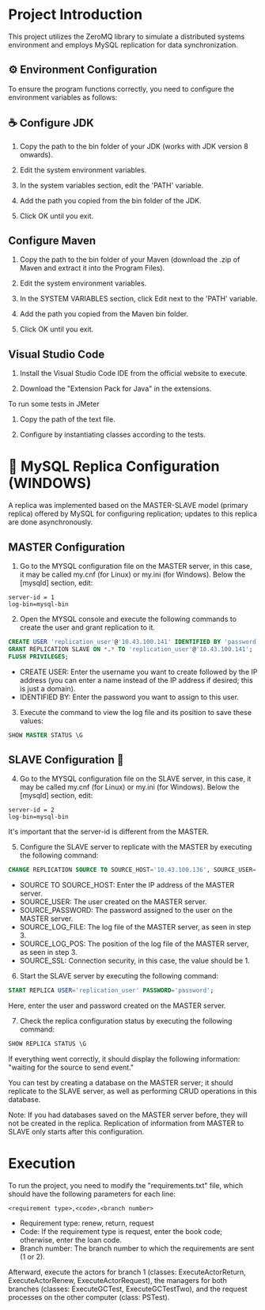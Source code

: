 # Project Introduction

This project utilizes the ZeroMQ library to simulate a distributed systems environment and employs MySQL replication for data synchronization.

## ⚙️ Environment Configuration

To ensure the program functions correctly, you need to configure the environment variables as follows:

## ☕ Configure JDK

1. Copy the path to the bin folder of your JDK (works with JDK version 8 onwards).

2. Edit the system environment variables.

3. In the system variables section, edit the 'PATH' variable.

4. Add the path you copied from the bin folder of the JDK.

5. Click OK until you exit.

## Configure Maven

1. Copy the path to the bin folder of your Maven (download the .zip of Maven and extract it into the Program Files).

2. Edit the system environment variables.

3. In the SYSTEM VARIABLES section, click Edit next to the 'PATH' variable.

4. Add the path you copied from the Maven bin folder.

5. Click OK until you exit.

## Visual Studio Code

1. Install the Visual Studio Code IDE from the official website to execute.

2. Download the "Extension Pack for Java" in the extensions.

To run some tests in JMeter

1. Copy the path of the text file.

2. Configure by instantiating classes according to the tests.

# 🔄 MySQL Replica Configuration (WINDOWS)

A replica was implemented based on the MASTER-SLAVE model (primary replica) offered by MySQL for configuring replication; updates to this replica are done asynchronously.

## MASTER Configuration 

1. Go to the MYSQL configuration file on the MASTER server, in this case, it may be called my.cnf (for Linux) or my.ini (for Windows). Below the [mysqld] section, edit:

```
server-id = 1
log-bin=mysql-bin
```

2. Open the MYSQL console and execute the following commands to create the user and grant replication to it.

```sql
CREATE USER 'replication_user'@'10.43.100.141' IDENTIFIED BY 'password';
GRANT REPLICATION SLAVE ON *.* TO 'replication_user'@'10.43.100.141';
FLUSH PRIVILEGES;
```

- CREATE USER: Enter the username you want to create followed by the IP address (you can enter a name instead of the IP address if desired; this is just a domain).
- IDENTIFIED BY: Enter the password you want to assign to this user.

3. Execute the command to view the log file and its position to save these values:

```sql
SHOW MASTER STATUS \G
```

## SLAVE Configuration 🤖

4. Go to the MYSQL configuration file on the SLAVE server, in this case, it may be called my.cnf (for Linux) or my.ini (for Windows). Below the [mysqld] section, edit:

```
server-id = 2
log-bin=mysql-bin
```

It's important that the server-id is different from the MASTER.

5. Configure the SLAVE server to replicate with the MASTER by executing the following command:

```sql
CHANGE REPLICATION SOURCE TO SOURCE_HOST='10.43.100.136', SOURCE_USER='replication_user', SOURCE_PASSWORD='password', SOURCE_LOG_FILE='mysql-bin.000001', SOURCE_LOG_POS=905, SOURCE_SSL=1;
```

- SOURCE TO SOURCE_HOST: Enter the IP address of the MASTER server.
- SOURCE_USER: The user created on the MASTER server.
- SOURCE_PASSWORD: The password assigned to the user on the MASTER server.
- SOURCE_LOG_FILE: The log file of the MASTER server, as seen in step 3.
- SOURCE_LOG_POS: The position of the log file of the MASTER server, as seen in step 3.
- SOURCE_SSL: Connection security, in this case, the value should be 1.

6. Start the SLAVE server by executing the following command:

```sql
START REPLICA USER='replication_user' PASSWORD='password';  
```

Here, enter the user and password created on the MASTER server.

7. Check the replica configuration status by executing the following command:

```sql
SHOW REPLICA STATUS \G   
```

If everything went correctly, it should display the following information: "waiting for the source to send event."

You can test by creating a database on the MASTER server; it should replicate to the SLAVE server, as well as performing CRUD operations in this database.

Note: If you had databases saved on the MASTER server before, they will not be created in the replica. Replication of information from MASTER to SLAVE only starts after this configuration.

# Execution

To run the project, you need to modify the "requirements.txt" file, which should have the following parameters for each line:

```
<requirement type>,<code>,<branch number>
```

- Requirement type: renew, return, request
- Code: If the requirement type is request, enter the book code; otherwise, enter the loan code.
- Branch number: The branch number to which the requirements are sent (1 or 2).

Afterward, execute the actors for branch 1 (classes: ExecuteActorReturn, ExecuteActorRenew, ExecuteActorRequest), the managers for both branches (classes: ExecuteGCTest, ExecuteGCTestTwo), and the request processes on the other computer (class: PSTest).
